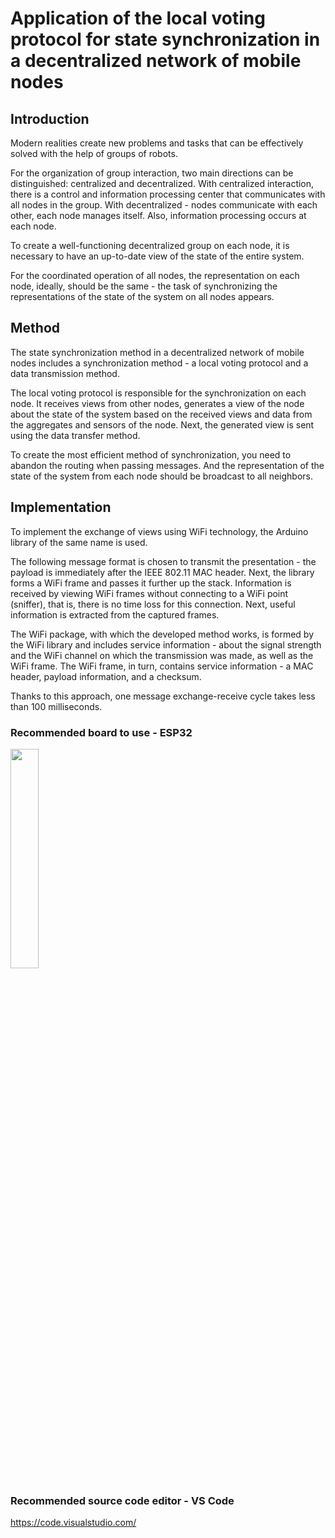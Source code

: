 # Application of the local voting protocol for state synchronization in a decentralized network of mobile nodes

## Introduction
Modern realities create new problems and tasks that can be effectively solved with the help of groups of robots.

For the organization of group interaction, two main directions can be distinguished: centralized and decentralized. With centralized interaction, there is a control and information processing center that communicates with all nodes in the group. With decentralized - nodes communicate with each other, each node manages itself. Also, information processing occurs at each node.

To create a well-functioning decentralized group on each node, it is necessary to have an up-to-date view of the state of the entire system.

For the coordinated operation of all nodes, the representation on each node, ideally, should be the same - the task of synchronizing the representations of the state of the system on all nodes appears.

## Method
The state synchronization method in a decentralized network of mobile nodes includes a synchronization method - a local voting protocol and a data transmission method.

The local voting protocol is responsible for the synchronization on each node. It receives views from other nodes, generates a view of the node about the state of the system based on the received views and data from the aggregates and sensors of the node. Next, the generated view is sent using the data transfer method.

To create the most efficient method of synchronization, you need to abandon the routing when passing messages. And the representation of the state of the system from each node should be broadcast to all neighbors.

## Implementation
To implement the exchange of views using WiFi technology, the Arduino library of the same name is used.

The following message format is chosen to transmit the presentation - the payload is immediately after the IEEE 802.11 MAC header. Next, the library forms a WiFi frame and passes it further up the stack. Information is received by viewing WiFi frames without connecting to a WiFi point (sniffer), that is, there is no time loss for this connection. Next, useful information is extracted from the captured frames.

The WiFi package, with which the developed method works, is formed by the WiFi library and includes service information - about the signal strength and the WiFi channel on which the transmission was made, as well as the WiFi frame. The WiFi frame, in turn, contains service information - a MAC header, payload information, and a checksum.

Thanks to this approach, one message exchange-receive cycle takes less than 100 milliseconds.

### Recommended board to use - ESP32
<img src="https://electronov.net/wp-content/uploads/2017/09/esp32-board-front-600.jpg" width="30%">

### Recommended source code editor - VS Code
https://code.visualstudio.com/
